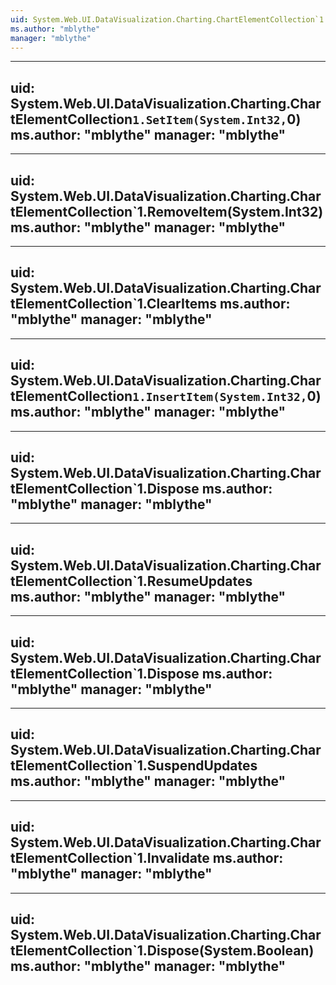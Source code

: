 ```yaml
---
uid: System.Web.UI.DataVisualization.Charting.ChartElementCollection`1
ms.author: "mblythe"
manager: "mblythe"
---
```


---
uid: System.Web.UI.DataVisualization.Charting.ChartElementCollection`1.SetItem(System.Int32,`0)
ms.author: "mblythe"
manager: "mblythe"
---

---
uid: System.Web.UI.DataVisualization.Charting.ChartElementCollection`1.RemoveItem(System.Int32)
ms.author: "mblythe"
manager: "mblythe"
---

---
uid: System.Web.UI.DataVisualization.Charting.ChartElementCollection`1.ClearItems
ms.author: "mblythe"
manager: "mblythe"
---

---
uid: System.Web.UI.DataVisualization.Charting.ChartElementCollection`1.InsertItem(System.Int32,`0)
ms.author: "mblythe"
manager: "mblythe"
---

---
uid: System.Web.UI.DataVisualization.Charting.ChartElementCollection`1.Dispose
ms.author: "mblythe"
manager: "mblythe"
---

---
uid: System.Web.UI.DataVisualization.Charting.ChartElementCollection`1.ResumeUpdates
ms.author: "mblythe"
manager: "mblythe"
---

---
uid: System.Web.UI.DataVisualization.Charting.ChartElementCollection`1.Dispose
ms.author: "mblythe"
manager: "mblythe"
---

---
uid: System.Web.UI.DataVisualization.Charting.ChartElementCollection`1.SuspendUpdates
ms.author: "mblythe"
manager: "mblythe"
---

---
uid: System.Web.UI.DataVisualization.Charting.ChartElementCollection`1.Invalidate
ms.author: "mblythe"
manager: "mblythe"
---

---
uid: System.Web.UI.DataVisualization.Charting.ChartElementCollection`1.Dispose(System.Boolean)
ms.author: "mblythe"
manager: "mblythe"
---
